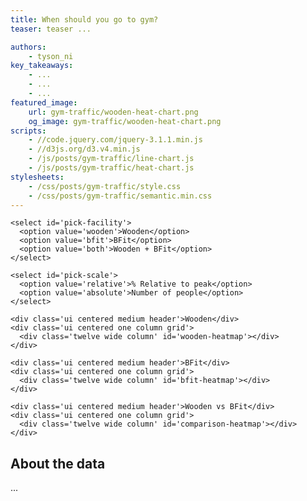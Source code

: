 ```yaml
---
title: When should you go to gym?
teaser: teaser ...

authors:
    - tyson_ni
key_takeaways:
    - ...
    - ...
    - ...
featured_image:
    url: gym-traffic/wooden-heat-chart.png
    og_image: gym-traffic/wooden-heat-chart.png
scripts:
    - //code.jquery.com/jquery-3.1.1.min.js
    - //d3js.org/d3.v4.min.js
    - /js/posts/gym-traffic/line-chart.js
    - /js/posts/gym-traffic/heat-chart.js
stylesheets:
    - /css/posts/gym-traffic/style.css
    - /css/posts/gym-traffic/semantic.min.css
---
```


<div id="viz-container">

  <div id='viz-selections'>

    <select id='pick-facility'>
      <option value='wooden'>Wooden</option>
      <option value='bfit'>BFit</option>
      <option value='both'>Wooden + BFit</option>
    </select>
    
    <select id='pick-scale'>
      <option value='relative'>% Relative to peak</option>
      <option value='absolute'>Number of people</option>
    </select>

  </div>

  <div id='line-chart'></div>

  <div id='heat-chart'>

    <div class='ui centered medium header'>Wooden</div>
    <div class='ui centered one column grid'>
      <div class='twelve wide column' id='wooden-heatmap'></div>
    </div>

    <div class='ui centered medium header'>BFit</div>
    <div class='ui centered one column grid'>
      <div class='twelve wide column' id='bfit-heatmap'></div>
    </div>

    <div class='ui centered medium header'>Wooden vs BFit</div>
    <div class='ui centered one column grid'>
      <div class='twelve wide column' id='comparison-heatmap'></div>
    </div>

  </div>

</div>



## About the data
...

